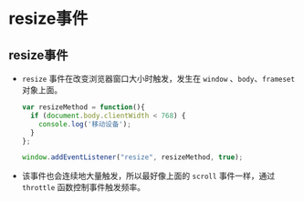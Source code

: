 # resize事件

## resize事件

  - `resize` 事件在改变浏览器窗口大小时触发，发生在 `window` 、`body`、`frameset` 对象上面。

    ```javascript
    var resizeMethod = function(){
      if (document.body.clientWidth < 768) {
        console.log('移动设备');
      }
    };

    window.addEventListener("resize", resizeMethod, true);
    ```

  - 该事件也会连续地大量触发，所以最好像上面的 `scroll` 事件一样，通过 `throttle` 函数控制事件触发频率。
